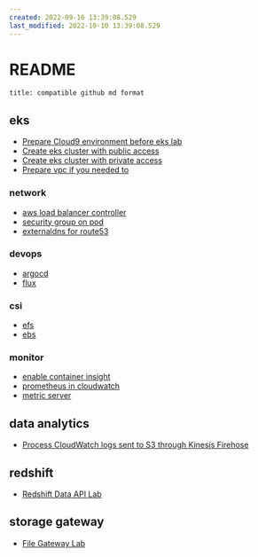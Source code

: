 ```yaml
---
created: 2022-09-16 13:39:08.529
last_modified: 2022-10-10 13:39:08.529
---
```

# README
```ad-note
title: compatible github md format
```

## eks
* [Prepare Cloud9 environment before eks lab](./eks-create-cluster/setup-cloud9-for-eks.md)
* [Create eks cluster with public access](./eks-create-cluster/eks-public-access-cluster.md)
* [Create eks cluster with private access](./eks-create-cluster/eks-private-access-cluster.md)
* [Prepare vpc if you needed to](./eks-create-cluster/create-standard-vpc-for-lab.md)

### network
* [aws load balancer controller](./eks-network/aws-load-balancer-controller.md)
* [security group on pod](./eks-network/enable-sg-on-pod.md)
* [externaldns for route53](./eks-network/externaldns-for-route53.md)

### devops
* [argocd](./eks-gitops/argocd-lab.md)
* [flux](./eks-gitops/flux-lab.md)

### csi
* [efs](./eks-ebs-efs-csi/efs-for-eks.md)
* [ebs](./eks-ebs-efs-csi/ebs-for-eks.md)

### monitor
* [enable container insight](./eks-monitor/eks-container-insights.md)
* [prometheus in cloudwatch](./eks-monitor/enable-prometheus-in-cloudwatch.md)
* [metric server](./eks-monitor/install-metric-server.md)

## data analytics
* [Process CloudWatch logs sent to S3 through Kinesis Firehose](./eks-cloudwatch-log-firehose-s3/stream-k8s-control-panel-logs-to-s3.md)

## redshift
* [Redshift Data API Lab](./redshift-data-api/redshift-data-api-lab.md)

## storage gateway
* [File Gateway Lab](./storage-gateway/file-gateway-lab.md)





